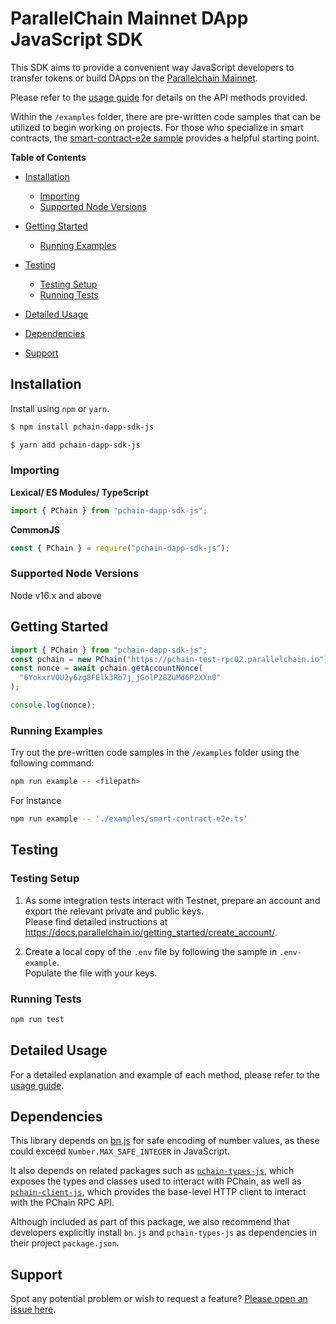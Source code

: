 # ParallelChain Mainnet DApp JavaScript SDK

This SDK aims to provide a convenient way JavaScript developers to transfer tokens or build DApps on the [Parallelchain Mainnet](https://github.com/parallelchain-io/parallelchain-protocol).

Please refer to the [usage guide](./USAGE-GUIDE.md) for details on the API methods provided.

Within the `/examples` folder, there are pre-written code samples that can be utilized to begin working on projects. For those who specialize in smart contracts, the [smart-contract-e2e sample](./examples/smart-contract-e2e.ts) provides a helpful starting point.

**Table of Contents**

- [Installation](#installation)

  - [Importing](#importing)
  - [Supported Node Versions](#supported-node-versions)

- [Getting Started](#getting-started)

  - [Running Examples](#running-examples)

- [Testing](#testing)

  - [Testing Setup](#testing-setup)
  - [Running Tests](#running-tests)

- [Detailed Usage](#detailed-usage)
- [Dependencies](#dependencies)
- [Support](#support)

## Installation

Install using `npm` or `yarn`.

```sh
$ npm install pchain-dapp-sdk-js
```

```sh
$ yarn add pchain-dapp-sdk-js
```

### Importing

**Lexical/ ES Modules/ TypeScript**

```ts
import { PChain } from "pchain-dapp-sdk-js";
```

**CommonJS**

```js
const { PChain } = require("pchain-dapp-sdk-js");
```

### Supported Node Versions

Node v16.x and above

## Getting Started

```ts
import { PChain } from "pchain-dapp-sdk-js";
const pchain = new PChain("https://pchain-test-rpc02.parallelchain.io");
const nonce = await pchain.getAccountNonce(
  "6YokxrV0U2y6zg8FElk3Rb7j_jGolP28ZuMd6P2XXn0"
);

console.log(nonce);
```

### Running Examples

Try out the pre-written code samples in the `/examples` folder using the following command:

```sh
npm run example -- <filepath>
```

For instance

```sh
npm run example -- './examples/smart-contract-e2e.ts'
```

## Testing

### Testing Setup

1. As some integration tests interact with Testnet, prepare an account and export the relevant private and public keys.  
   Please find detailed instructions at https://docs.parallelchain.io/getting_started/create_account/.

1. Create a local copy of the `.env` file by following the sample in `.env-example`.  
   Populate the file with your keys.

### Running Tests

```sh
npm run test
```

## Detailed Usage

For a detailed explanation and example of each method, please refer to the [usage guide](./USAGE-GUIDE.md).

## Dependencies

This library depends on [bn.js](https://www.npmjs.com/package/bn.js) for safe encoding of number values, as these could exceed `Number.MAX_SAFE_INTEGER` in JavaScript.

It also depends on related packages such as [`pchain-types-js`](https://github.com/parallelchain-io/pchain-types-js), which exposes the types and classes used to interact with PChain, as well as [`pchain-client-js`](https://github.com/parallelchain-io/pchain-client-js), which provides the base-level HTTP client to interact with the PChain RPC API.

Although included as part of this package, we also recommend that developers explicitly install `bn.js` and `pchain-types-js` as dependencies in their project `package.json`.

## Support

Spot any potential problem or wish to request a feature? [Please open an issue here](https://github.com/parallelchain-io/pchain-dapp-sdk-js/issues).
